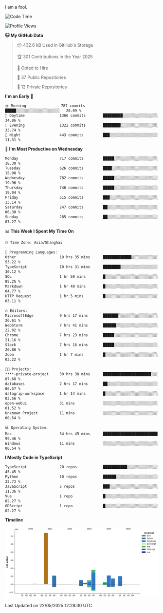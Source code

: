 I am a fool.

<!--START_SECTION:waka-->
![Code Time](http://img.shields.io/badge/Code%20Time-3%2C051%20hrs%2052%20mins-blue)

![Profile Views](http://img.shields.io/badge/Profile%20Views-1-blue)

**🐱 My GitHub Data** 

> 📦 432.6 kB Used in GitHub's Storage 
 > 
> 🏆 301 Contributions in the Year 2025
 > 
> 💼 Opted to Hire
 > 
> 📜 37 Public Repositories 
 > 
> 🔑 12 Private Repositories 
 > 
**I'm an Early 🐤** 

```text
🌞 Morning                787 commits         █████░░░░░░░░░░░░░░░░░░░░   20.09 % 
🌆 Daytime                1366 commits        █████████░░░░░░░░░░░░░░░░   34.86 % 
🌃 Evening                1322 commits        ████████░░░░░░░░░░░░░░░░░   33.74 % 
🌙 Night                  443 commits         ███░░░░░░░░░░░░░░░░░░░░░░   11.31 % 
```
📅 **I'm Most Productive on Wednesday** 

```text
Monday                   717 commits         █████░░░░░░░░░░░░░░░░░░░░   18.30 % 
Tuesday                  626 commits         ████░░░░░░░░░░░░░░░░░░░░░   15.98 % 
Wednesday                782 commits         █████░░░░░░░░░░░░░░░░░░░░   19.96 % 
Thursday                 746 commits         █████░░░░░░░░░░░░░░░░░░░░   19.04 % 
Friday                   515 commits         ███░░░░░░░░░░░░░░░░░░░░░░   13.14 % 
Saturday                 247 commits         ██░░░░░░░░░░░░░░░░░░░░░░░   06.30 % 
Sunday                   285 commits         ██░░░░░░░░░░░░░░░░░░░░░░░   07.27 % 
```


📊 **This Week I Spent My Time On** 

```text
🕑︎ Time Zone: Asia/Shanghai

💬 Programming Languages: 
Other                    18 hrs 35 mins      █████████████░░░░░░░░░░░░   53.22 % 
TypeScript               10 hrs 31 mins      ████████░░░░░░░░░░░░░░░░░   30.12 % 
SQL                      1 hr 50 mins        █░░░░░░░░░░░░░░░░░░░░░░░░   05.25 % 
Markdown                 1 hr 40 mins        █░░░░░░░░░░░░░░░░░░░░░░░░   04.77 % 
HTTP Request             1 hr 5 mins         █░░░░░░░░░░░░░░░░░░░░░░░░   03.11 % 

🔥 Editors: 
MicrosoftEdge            9 hrs 17 mins       ███████░░░░░░░░░░░░░░░░░░   26.61 % 
WebStorm                 7 hrs 41 mins       ██████░░░░░░░░░░░░░░░░░░░   22.02 % 
Chrome                   7 hrs 23 mins       █████░░░░░░░░░░░░░░░░░░░░   21.16 % 
Slack                    7 hrs 16 mins       █████░░░░░░░░░░░░░░░░░░░░   20.80 % 
Zoom                     1 hr 7 mins         █░░░░░░░░░░░░░░░░░░░░░░░░   03.22 % 

🐱‍💻 Projects: 
****-private-project     30 hrs 38 mins      ██████████████████████░░░   87.68 % 
databases                2 hrs 17 mins       ██░░░░░░░░░░░░░░░░░░░░░░░   06.57 % 
datagrip-workspace       1 hr 14 mins        █░░░░░░░░░░░░░░░░░░░░░░░░   03.56 % 
open-webui               31 mins             ░░░░░░░░░░░░░░░░░░░░░░░░░   01.52 % 
Unknown Project          11 mins             ░░░░░░░░░░░░░░░░░░░░░░░░░   00.54 % 

💻 Operating System: 
Mac                      34 hrs 45 mins      █████████████████████████   99.46 % 
Windows                  11 mins             ░░░░░░░░░░░░░░░░░░░░░░░░░   00.54 % 
```

**I Mostly Code in TypeScript** 

```text
TypeScript               20 repos            ███████████░░░░░░░░░░░░░░   45.45 % 
Python                   10 repos            ██████░░░░░░░░░░░░░░░░░░░   22.73 % 
JavaScript               5 repos             ███░░░░░░░░░░░░░░░░░░░░░░   11.36 % 
Vue                      1 repo              █░░░░░░░░░░░░░░░░░░░░░░░░   02.27 % 
GDScript                 1 repo              █░░░░░░░░░░░░░░░░░░░░░░░░   02.27 % 
```



**Timeline**

![Lines of Code chart](https://raw.githubusercontent.com/VeejaLiu/VeejaLiu/master/assets/bar_graph.png)


 Last Updated on 22/05/2025 12:28:00 UTC
<!--END_SECTION:waka-->
